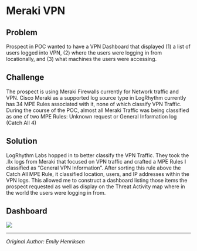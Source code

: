 # Meraki VPN
## Problem
Prospect in POC wanted to have a VPN Dashboard that displayed (1) a list of users logged into VPN, (2) where the users were logging in from locationally, and (3) what machines the users were accessing.

## Challenge
The prospect is using Meraki Firewalls currently for Network traffic and VPN. Cisco Meraki as a supported log source type in LogRhythm currently has 34 MPE Rules associated with it, none of which classify VPN Traffic. During the course of the POC, almost all Meraki Traffic was being classified as one of two MPE Rules: Unknown request or General Information log (Catch All 4)

## Solution
LogRhythm Labs hopped in to better classify the VPN Traffic. They took the .llx logs from Meraki that focused on VPN traffic and crafted a MPE Rules I classified as “General VPN Information”.  After sorting this rule above the Catch All MPE Rule, it classified location, users, and IP addresses within the VPN logs. This allowed me to construct a dashboard listing those items the prospect requested as well as display on the Threat Activity map where in the world the users were logging in from.

## Dashboard
![](https://github.schq.secious.com/CustomerSuccess/LogSources/blob/master/MerakiVPN/merakiVpn_dashboard.png)

***
*Original Author: Emily Henriksen*